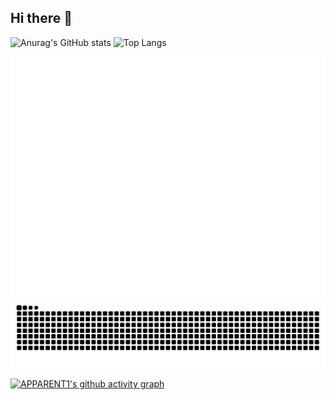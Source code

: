## Hi there 👋

<!--
**APPARENT1/APPARENT1** is a ✨ _special_ ✨ repository because its `README.md` (this file) appears on your GitHub profile.

Here are some ideas to get you started:

- 🔭 I’m currently working on ...
- 🌱 I’m currently learning ...
- 👯 I’m looking to collaborate on ...
- 🤔 I’m looking for help with ...
- 💬 Ask me about ...
- 📫 How to reach me: ...
- 😄 Pronouns: ...
- ⚡ Fun fact: ...
-->

![Anurag's GitHub stats](https://github-readme-stats.vercel.app/api?username=APPARENT1)
![Top Langs](https://github-readme-stats.vercel.app/api/top-langs/?username=APPARENT1&langs_count=3)

<picture>
  <source media="(prefers-color-scheme: dark)" srcset="/github-metrics.svg">
  <source media="(prefers-color-scheme: light)" srcset="/github-metrics.svg">
  <img alt="github contribution grid snake animation" src="/github-metrics.svg">
</picture>

<picture>
  <source media="(prefers-color-scheme: dark)" srcset="https://raw.githubusercontent.com/APPARENT1/APPARENT1/output/github-contribution-grid-snake-dark.svg">
  <source media="(prefers-color-scheme: light)" srcset="https://raw.githubusercontent.com/APPARENT1/APPARENT1/output/github-contribution-grid-snake.svg">
  <img alt="github contribution grid snake animation" src="https://raw.githubusercontent.com/APPARENT1/APPARENT1/output/github-contribution-grid-snake.svg">
</picture>

[![APPARENT1's github activity graph](https://github-readme-activity-graph.vercel.app/graph?username=APPARENT1&theme=merko)](https://github.com/APPARENT1/github-readme-activity-graph)

